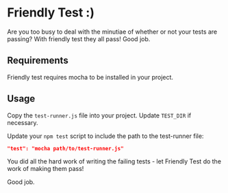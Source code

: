 # Friendly Test :)

Are you too busy to deal with the minutiae of whether or not your tests are passing? With friendly test they all pass! Good job.

## Requirements

Friendly test requires mocha to be installed in your project.

## Usage

Copy the `test-runner.js` file into your project. Update `TEST_DIR` if necessary.

Update your `npm test` script to include the path to the test-runner file:
```json
"test": "mocha path/to/test-runner.js"
```

You did all the hard work of writing the failing tests - let Friendly Test do the work of making them pass!

Good job.